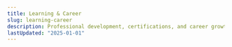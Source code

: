 ```yaml
---
title: Learning & Career
slug: learning-career
description: Professional development, certifications, and career growth in DevSecOps
lastUpdated: "2025-01-01"
---
```


